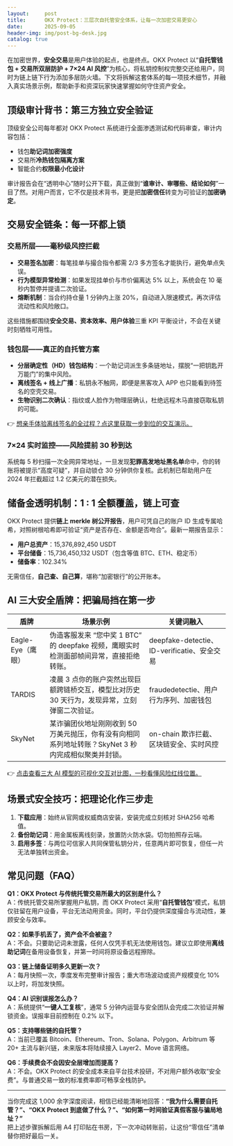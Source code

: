 ```yaml
---
layout:     post
title:      OKX Protect：三层次自托管安全体系，让每一次加密交易更安心
date:       2025-09-05
header-img: img/post-bg-desk.jpg
catalog: true
---
```


在加密世界，**安全交易**是用户体验的起点，也是终点。OKX Protect 以“**自托管钱包 + 交易所双层防护 + 7×24 AI 风控**”为核心，将私钥控制权完整交还给用户，同时为链上链下行为添加多层防火墙。下文将拆解这套体系的每一项技术细节，并融入真实场景示例，帮助新手和资深玩家快速掌握如何守住资产安全。

## 顶级审计背书：第三方独立安全验证

顶级安全公司每年都对 OKX Protect 系统进行全面渗透测试和代码审查，审计内容包括：

- 钱包**助记词加密强度**  
- 交易所**冷热钱包隔离方案**  
- 智能合约**权限最小化设计**  

审计报告会在“透明中心”随时公开下载，真正做到“**谁审计、审哪些、结论如何**”一目了然。对用户而言，它不仅是技术背书，更是把**加密信任**转变为可验证的**加密确定**。

## 交易安全链条：每一环都上锁

### 交易所层——毫秒级风控拦截

- **交易签名加密**：每笔挂单与撮合指令都需 2/3 多方签名才能执行，避免单点失误。  
- **行为模型异常检测**：如果发现挂单价与市价偏离达 5% 以上，系统会在 10 毫秒内暂停并提请二次验证。  
- **熔断机制**：当合约持仓量 1 分钟内上涨 20%，自动进入限速模式，再次评估流动性和风险敞口。

这些措施都围绕**安全交易、资本效率、用户体验**三重 KPI 平衡设计，不会在关键时刻牺牲可用性。

### 钱包层——真正的自托管方案

- **分层确定性（HD）钱包结构**：一个助记词派生多条链地址，摆脱“一把钥匙开万能门”的集中风险。  
- **离线签名 + 线上广播**：私钥永不触网，即便是黑客攻入 APP 也只能看到待签名的空壳交易。  
- **生物识别二次确认**：指纹或人脸作为物理层确认，杜绝远程木马直接窃取私钥的可能。

👉 [想亲手体验离线签名的全过程？点这里获取一步到位的交互演示。](https://okxdog.com/)

### 7×24 实时监控——风险提前 30 秒到达

系统每 5 秒扫描一次全网异常地址，一旦发现**犯罪高发地址黑名单**命中，你的转账将被提示“高度可疑”，并自动锁仓 30 分钟供你复核。此机制已帮助用户在 2024 年拦截超过 1.2 亿美元的潜在损失。

## 储备金透明机制：1 : 1 全额覆盖，链上可查

OKX Protect 提供**链上 merkle 树公开报告**，用户可凭自己的账户 ID 生成专属哈希，对照树根哈希即可验证“资产是否存在、金额是否吻合”。最新一期报告显示：

- **用户总资产**：15,376,892,450 USDT  
- **平台储备**：15,736,450,132 USDT（包含等值 BTC、ETH、稳定币）  
- **储备率**：102.34%

无需信任，**自己查、自己算**，堪称“加密银行”的公开账本。

## AI 三大安全盾牌：把骗局挡在第一步

| 盾牌 | 场景示例 | 关键词融入  
|---|---|---  
Eagle-Eye（鹰眼） | 伪造客服发来 “您中奖 1 BTC” 的 deepfake 视频，鹰眼实时检测面部帧间异常，直接拒绝转账。 | deepfake-detectie、ID-verificatie、安全交易  
TARDIS | 凌晨 3 点你的账户突然出现巨额跨链桥交互，模型比对历史 30 天行为，发现异常，立刻弹窗二次验证。 | fraudedetectie、用户行为序列、加密钱包  
SkyNet | 某诈骗团伙地址刚刚收到 50 万美元抛压，你有没有向相同系列地址转账？SkyNet 3 秒内完成相似聚类并封锁。 | on-chain 欺诈拦截、区块链安全、实时风控  

👉 [点击查看三大 AI 模型的可视化交互对比图，一秒看懂风险红线位置。](https://okxdog.com/)

## 场景式安全技巧：把理论化作三步走

1. **下载应用**：始终从官网或权威商店安装，安装完成立刻核对 SHA256 哈希值。  
2. **备份助记词**：用金属板离线刻录，放置防火防水袋。切勿拍照存云端。  
3. **启用多签**：与两位可信家人共同保管私钥分片，任意两片即可恢复，但任一片无法单独转出资金。

## 常见问题（FAQ）

**Q1：OKX Protect 与传统托管交易所最大的区别是什么？**  
A：传统托管交易所掌握用户私钥，而 OKX Protect 采用“**自托管钱包**”模式，私钥仅驻留在用户设备，平台无法动用资金。同时，平台仍提供深度撮合与流动性，兼顾安全与效率。

**Q2：如果手机丢了，资产会不会被盗？**  
A：不会。只要助记词未泄露，任何人仅凭手机无法使用钱包。建议立即使用**离线助记词**在备用设备恢复，并第一时间将原设备远程擦除。

**Q3：链上储备证明多久更新一次？**  
A：每月快照一次，季度发布完整审计报告；重大市场波动或资产规模变化 10% 以上时，将加发快照。

**Q4：AI 识别误报怎么办？**  
A：系统提供“**一键人工复核**”，通常 5 分钟内运营与安全团队会完成二次验证并解锁资金。误报率目前控制在 0.2% 以下。

**Q5：支持哪些链的自托管？**  
A：当前已覆盖 Bitcoin、Ethereum、Tron、Solana、Polygon、Arbitrum 等 20+ 主流与新兴链，未来版本将陆续接入 Layer2、Move 语言网络。

**Q6：手续费会不会因安全层增加而提高？**  
A：不会。OKX Protect 的安全成本来自平台技术投研，不对用户额外收取“安全费”。与普通交易一致的标准费率即可畅享全栈防护。

---

当你完成这 1,000 余字深度阅读，相信已经能清晰地回答：**“我为什么需要自托管？”、“OKX Protect 到底做了什么？”、“如何第一时间验证真假客服与骗局地址？”**  
把上述步骤拆解后用 A4 打印贴在书房，下一次冲动转账前，让这份“零信任”清单替你把好最后一关。